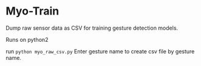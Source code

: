 # Myo-Train
Dump raw sensor data as CSV for training gesture detection models.

Runs on python2

run `python myo_raw_csv.py`
Enter gesture name to create csv file by gesture name.

